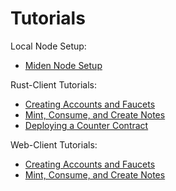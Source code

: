 # Tutorials

Local Node Setup:
- [Miden Node Setup](./miden_node_setup_tutorial.md)

Rust-Client Tutorials:
  - [Creating Accounts and Faucets](./rust-client/create_deploy_tutorial.md)
  - [Mint, Consume, and Create Notes](./rust-client/mint_consume_create_tutorial.md) 
  - [Deploying a Counter Contract](./rust-client/counter_contract_tutorial.md)

Web-Client Tutorials:
  - [Creating Accounts and Faucets](./web-client/create_deploy_tutorial.md)
  - [Mint, Consume, and Create Notes](./web-client/mint_consume_create_tutorial.md)
